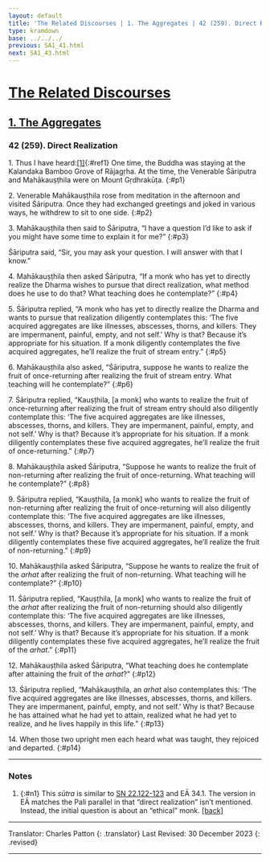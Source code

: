 ```yaml
---
layout: default
title: 'The Related Discourses | 1. The Aggregates | 42 (259). Direct Realization'
type: kramdown
base: ../../../
previous: SA1_41.html
next: SA1_43.html
---
```


# [The Related Discourses](../index.html)
## [1. The Aggregates](index.html)
### 42 (259). Direct Realization

1\. Thus I have heard:[\[1\]](#n1){:#ref1} One time, the Buddha was staying at the Kalandaka Bamboo Grove of Rājagṛha. At the time, the Venerable Śāriputra and Mahākauṣṭhila were on Mount Gṛdhrakūṭa.
{:#p1}

2\. Venerable Mahākauṣṭhila rose from meditation in the afternoon and visited Śāriputra. Once they had exchanged greetings and joked in various ways, he withdrew to sit to one side.
{:#p2}

3\. Mahākauṣṭhila then said to Śāriputra, “I have a question I’d like to ask if you might have some time to explain it for me?”
{:#p3}

Śāriputra said, “Sir, you may ask your question. I will answer with that I know.”


4\. Mahākauṣṭhila then asked Śāriputra, “If a monk who has yet to directly realize the Dharma wishes to pursue that direct realization, what method does he use to do that? What teaching does he contemplate?”
{:#p4}

5\. Śāriputra replied, “A monk who has yet to directly realize the Dharma and wants to pursue that realization diligently contemplates this: ‘The five acquired aggregates are like illnesses, abscesses, thorns, and killers. They are impermanent, painful, empty, and not self.’ Why is that? Because it’s appropriate for his situation. If a monk diligently contemplates the five acquired aggregates, he’ll realize the fruit of stream entry.”
{:#p5}

6\. Mahākauṣṭhila also asked, “Śāriputra, suppose he wants to realize the fruit of once-returning after realizing the fruit of stream entry. What teaching will he contemplate?”
{:#p6}

7\. Śāriputra replied, “Kauṣṭhila, [a monk] who wants to realize the fruit of once-returning after realizing the fruit of stream entry should also diligently contemplate this: ‘The five acquired aggregates are like illnesses, abscesses, thorns, and killers. They are impermanent, painful, empty, and not self.’ Why is that? Because it’s appropriate for his situation. If a monk diligently contemplates these five acquired aggregates, he’ll realize the fruit of once-returning.”
{:#p7}

8\. Mahākauṣṭhila asked Śāriputra, “Suppose he wants to realize the fruit of non-returning after realizing the fruit of once-returning. What teaching will he contemplate?”
{:#p8}

9\. Śāriputra replied, “Kauṣṭhila, [a monk] who wants to realize the fruit of non-returning after realizing the fruit of once-returning will also diligently contemplate this: ‘The five acquired aggregates are like illnesses, abscesses, thorns, and killers. They are impermanent, painful, empty, and not self.’ Why is that? Because it’s appropriate for his situation. If a monk diligently contemplates these five acquired aggregates, he’ll realize the fruit of non-returning.”
{:#p9}

10\. Mahākauṣṭhila asked Śāriputra, “Suppose he wants to realize the fruit of the <em>arhat</em> after realizing the fruit of non-returning. What teaching will he contemplate?”
{:#p10}

11\. Śāriputra replied, “Kauṣṭhila, [a monk] who wants to realize the fruit of the <em>arhat</em> after realizing the fruit of non-returning should also diligently contemplate this: ‘The five acquired aggregates are like illnesses, abscesses, thorns, and killers. They are impermanent, painful, empty, and not self.’ Why is that? Because it’s appropriate for his situation. If a monk diligently contemplates these five acquired aggregates, he’ll realize the fruit of the <em>arhat</em>.”
{:#p11}

12\. Mahākauṣṭhila asked Śāriputra, “What teaching does he contemplate after attaining the fruit of the <em>arhat</em>?”
{:#p12}

13\. Śāriputra replied, “Mahākauṣṭhila, an <em>arhat</em> also contemplates this: ‘The five acquired aggregates are like illnesses, abscesses, thorns, and killers. They are impermanent, painful, empty, and not self.’ Why is that? Because he has attained what he had yet to attain, realized what he had yet to realize, and he lives happily in this life.”
{:#p13}

14\. When those two upright men each heard what was taught, they rejoiced and departed.
{:#p14}

---

### Notes

1. {:#n1} This <em>sūtra</em> is similar to <a href="https://suttacentral.net/sn22.122/en/sujato" target="_blank">SN 22.122-123</a> and EĀ 34.1. The version in EĀ matches the Pali parallel in that “direct realization” isn’t mentioned. Instead, the initial question is about an “ethical” monk. [\[back\]](#ref1)

---

Translator: Charles Patton
{: .translator}
Last Revised: 30 December 2023
{: .revised}

---